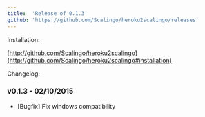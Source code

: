 ```yaml
---
title:	'Release of 0.1.3'
github: 'https://github.com/Scalingo/heroku2scalingo/releases'
---
```


Installation:

[http://github.com/Scalingo/heroku2scalingo](http://github.com/Scalingo/heroku2scalingo#installation)

Changelog:

### v0.1.3 - 02/10/2015

* [Bugfix] Fix windows compatibility
